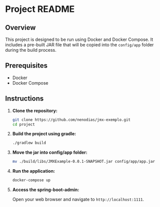 # Project README

## Overview

This project is designed to be run using Docker and Docker Compose. It includes a pre-built JAR file that will be copied into the `config/app` folder during the build process.

## Prerequisites

- Docker
- Docker Compose

## Instructions

1. **Clone the repository:**

    ```sh
    git clone https://github.com/nenodias/jmx-exemplo.git
    cd project
    ```

2. **Build the project using gradle:**

    ```sh
    ./gradlew build
    ```

3. **Move the jar into config/app folder:**

    ```sh
    mv ./build/libs/JMXExample-0.0.1-SNAPSHOT.jar config/app/app.jar

    ```
4. **Run the application:**

    ```sh
    docker-compose up
    ```

4. **Access the spring-boot-admin:**

    Open your web browser and navigate to `http://localhost:1111`.


